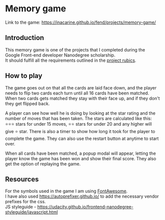 # Memory game
Link to the game: https://inacarine.github.io/fend/projects/memory-game/

## Introduction
This memory game is one of the projects that I completed during the Google Front-end developer Nanodegree scholarship.  
It should fulfill all the requirements outlined in the [project rubics](https://review.udacity.com/#!/rubrics/591/view).

## How to play
The game goes out on that all the cards are laid face down, and the player needs to flip two cards each turn until all 16 cards have been matched. When two cards gets matched they stay with their face up, and if they don't they get flipped back.

A player can see how well he is doing by looking at the star rating and the number of moves that has been taken. The stars are calculated like this: ⭐⭐⭐ stars for under 15 moves, ⭐⭐ stars for under 20 and any higher will give ⭐ star. There is also a timer to show how long it took for the player to complete the game. They can also use the restart button at anytime to start over.

When all cards have been matched, a popup modal will appear, letting the player know the game has been won and show their final score. They also get the option of replaying the game.

## Resources
For the symbols used in the game I am using [FontAwesome](https://fontawesome.com/).  
I have also used https://autoprefixer.github.io/ to add the necessary vendor prefixes for the css.  
JS styleguide - https://udacity.github.io/frontend-nanodegree-styleguide/javascript.html
